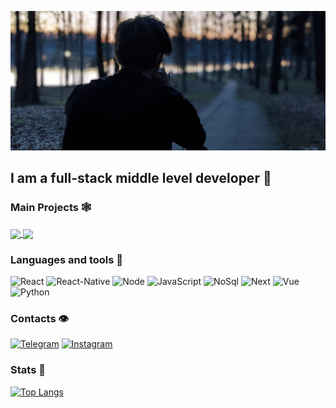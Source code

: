 [![Header](https://github.com/Oleg-cmd/oleg-cmd/blob/main/assets/photo.jpg)](https://t.me/OlegSelanta)

## I am a full-stack middle level developer 👋

### Main Projects 🕸

<div style="margin-bottom:15px">
<a  href="https://github.com/oleg-cmd/github-readme-stats">
  <img align="center" src="https://github-readme-stats.vercel.app/api/pin/?username=oleg-cmd&repo=Blank-app" />
</a>
<a  href="https://github.com/oleg-cmd/github-readme-stats">
  <img align="center" src="https://github-readme-stats.vercel.app/api/pin/?username=oleg-cmd&repo=Nextjs_Site" />
</a>
</div>

### Languages and tools 🎯

![React](https://img.shields.io/badge/React-090909?style=for-the-badge&logo=react)
![React-Native](https://img.shields.io/badge/ReactNative-090909?style=for-the-badge&logo=react&logoColor=327182)
![Node](https://img.shields.io/badge/NodeJS-090909?style=for-the-badge&logo=node.js)
![JavaScript](https://img.shields.io/badge/JavaScript-090909?style=for-the-badge&logo=JavaScript)
![NoSql](https://img.shields.io/badge/NoSql-090909?style=for-the-badge&logo=mongodb)
![Next](https://img.shields.io/badge/Next-090909?style=for-the-badge&logo=next.js)
![Vue](https://img.shields.io/badge/Vue-090909?style=for-the-badge&logo=vue.js)
![Python](https://img.shields.io/badge/Python-090909?style=for-the-badge&logo=python)

### Contacts 👁

[![Telegram](https://img.shields.io/badge/Telegram-090909?style=for-the-badge&logo=Telegram)](https://t.me/OlegSelanta)
[![Instagram](https://img.shields.io/badge/Instagram-090909?style=for-the-badge&logo=Instagram)](https://www.instagram.com/seliantaoleg/)

### Stats 🌚

[![Top Langs](https://github-readme-stats.vercel.app/api/top-langs/?username=oleg-cmd&exclude_repo=github-readme-stats,anuraghazra.github.io)](https://github.com/Oleg-cmd?tab=repositories)
